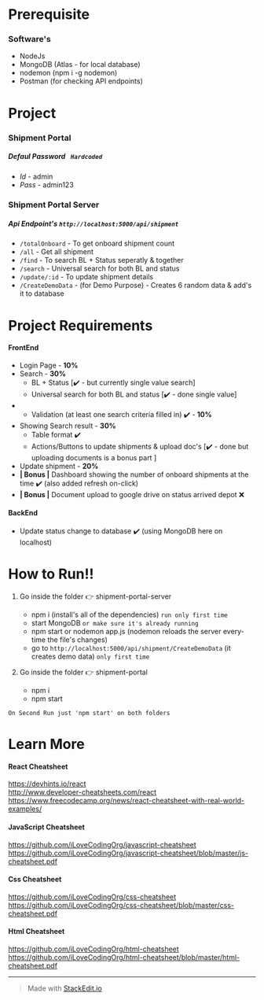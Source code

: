 # Prerequisite

### Software's
- NodeJs
- MongoDB (Atlas - for local database)
- nodemon (npm i -g nodemon)
- Postman (for checking API endpoints)


# Project

### Shipment Portal 

##### **Defaul Password** ` Hardcoded` 
-  *Id* - admin
-  *Pass* - admin123

### Shipment Portal Server
  
##### Api Endpoint's `http://localhost:5000/api/shipment`
- `/totalOnboard` - To get onboard shipment count 
- `/all` - Get all shipment
- `/find` - To search BL + Status seperatly & together
-  `/search` - Universal search for both BL and status
- `/update/:id` - To update shipment details 
- `/CreateDemoData` - (for Demo Purpose) - Creates 6 random data & add's it to database 
  

# Project Requirements

####  FrontEnd
- Login Page - **10%**
- Search  - **30%**
	- BL + Status [✔️ - but currently single value search]
	- Universal search for both BL and status [✔️ - done single value]
-	- Validation (at least one search criteria filled in) ✔️ - **10%**
-	Showing Search result - **30%**
	- Table format ✔️
	- Actions/Buttons to update shipments & upload doc's [✔️ - done but uploading documents is a bonus part ]
-  Update shipment - **20%**
- **| Bonus |** Dashboard showing the number of onboard shipments at the time ✔️ (also added refresh on-click)
- **| Bonus |** Document upload to google drive on status arrived depot ❌


####  BackEnd
 - Update status change to database ✔️ (using MongoDB here on localhost)


 # How to Run!! 
 1.   Go inside the folder 👉 shipment-portal-server
	  - npm  i	(install's all of the dependencies) `run only first time`
	  - start MongoDB `or make sure it's already running`
	  - npm start or nodemon app.js (nodemon reloads the server every-time the file's changes)
	  -  go to `http://localhost:5000/api/shipment/CreateDemoData` (it creates demo data) `only first time`

 2.  Go inside the folder 👉 shipment-portal 
	 - npm i 
	 - npm start

`On Second Run just 'npm start' on both folders`

# Learn More

#### React Cheatsheet
https://devhints.io/react  
http://www.developer-cheatsheets.com/react  
https://www.freecodecamp.org/news/react-cheatsheet-with-real-world-examples/  

#### JavaScript Cheatsheet
https://github.com/iLoveCodingOrg/javascript-cheatsheet  
https://github.com/iLoveCodingOrg/javascript-cheatsheet/blob/master/js-cheatsheet.pdf

#### Css Cheatsheet
https://github.com/iLoveCodingOrg/css-cheatsheet  
https://github.com/iLoveCodingOrg/css-cheatsheet/blob/master/css-cheatsheet.pdf

#### Html Cheatsheet
https://github.com/iLoveCodingOrg/html-cheatsheet  
https://github.com/iLoveCodingOrg/html-cheatsheet/blob/master/html-cheatsheet.pdf


___

> Made with [StackEdit.io](https://stackedit.io/app)
